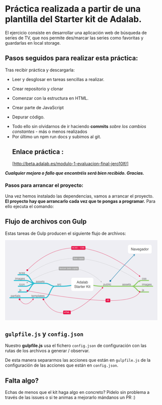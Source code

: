 # Práctica realizada a partir de una plantilla del Starter kit de Adalab.

El ejercicio consiste en desarrollar una aplicación web de búsqueda de series de TV, que nos permite
des/marcar las series como favoritas y guardarlas en local storage.

## Pasos seguidos para realizar esta práctica:

Tras recibir práctica y descargarla:

- Leer y desglosar en tareas sencillas a realizar.

* Crear repositorio y clonar

- Comenzar con la estructura en HTML.

- Crear parte de JavaScript

- Depurar código.

* Todo ello sin olvidarnos de ir haciendo **commits** _sobre los cambios constantes_ - más o menos realizados 
* Por último un npm run docs y subimos al git.
  ## Enlace práctica :
  [http://beta.adalab.es/modulo-1-evaluacion-final-jero10lf/]

**_Cualquier mejora o fallo que encontréis será bien recibido. Gracias._**

### Pasos para arrancar el proyecto:

Una vez hemos instalado las dependencias, vamos a arrancar el proyecto. **El proyecto hay que arrancarlo cada vez que te pongas a programar.** Para ello ejecuta el comando:

## Flujo de archivos con Gulp

Estas tareas de Gulp producen el siguiente flujo de archivos:

![Gulp flow](./gulp-flow.png)

## `gulpfile.js` y `config.json`

Nuestro **gulpfile.js** usa el fichero `config.json` de configuración con las rutas de los archivos a generar / observar.

De esta manera separarmos las acciones que están en `gulpfile.js` de la configuración de las acciones que están en `config.json`.

## Falta algo?

Echas de menos que el kit haga algo en concreto? Pidelo sin problema a través de las issues o si te animas a mejorarlo mándanos un PR :)
